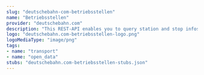 ```yaml
---
slug: "deutschebahn-com-betriebsstellen"
name: "Betriebsstellen"
provider: "deutschebahn.com"
description: "This REST-API enables you to query station and stop infos"
logo: "deutschebahn.com-betriebsstellen-logo.png"
logoMediaType: "image/png"
tags:
- name: "transport"
- name: "open_data"
stubs: "deutschebahn.com-betriebsstellen-stubs.json"
---
```

